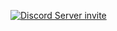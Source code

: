 [![Discord Server invite](https://discordapp.com/api/guilds/1120671561368748092/widget.png?style=banner3)](https://discord.chojo.dev)

